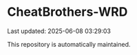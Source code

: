 # CheatBrothers-WRD

Last updated: 2025-06-08 03:29:03

This repository is automatically maintained.
